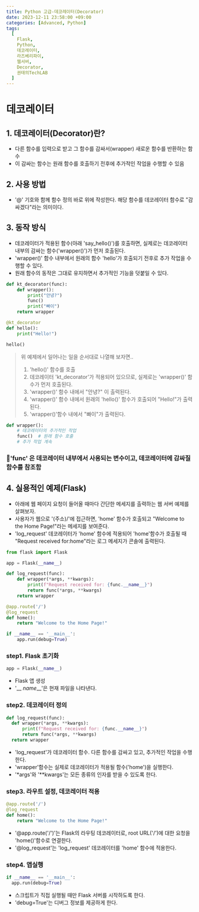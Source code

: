 ```yaml
---
title: Python 고급-데코레이터(Decorator)
date: 2023-12-11 23:58:00 +09:00
categories: [Advanced, Python]
tags:
  [
    Flask,
    Python,
    데코레이터,
    라즈베리파이,
    웹서버,
    Decorator,
    권태의TechLAB
  ]
---
```


# 데코레이터

## 1. 데코레이터(Decorator)란?
- 다른 함수를 입력으로 받고 그 함수를 감싸서(wrapper) 새로운 함수를 반환하는 함수
- 이 감싸는 함수는 원래 함수를 호출하기 전후에 추가적인 작업을 수행할 수 있음 

## 2. 사용 방법
- '@' 기호와 함께 함수 정의 바로 위에 작성한다. 해당 함수를 데코레이터 함수로 "감싸겠다"라는 의미이다.

## 3. 동작 방식
- 데코레이터가 적용된 함수(아래 'say_hello()')를 호출하면, 실제로는 데코레이터 내부의 감싸는 함수('wrapper()')가 먼저 호출된다.
- 'wrapper()' 함수 내부에서 원래의 함수 'hello'가 호출되기 전후로 추가 작업을 수행할 수 있다.
- 원래 함수의 동작은 그대로 유지하면서 추가적인 기능을 덧붙일 수 있다.

```python
def kt_decorator(func):
    def wrapper():
        print("안녕?")
        func()
        print("빠이")
    return wrapper

@kt_decorator
def hello():
    print("Hello!")

hello()
```
>위 예제에서 일어나는 일을 순서대로 나열해 보자면..
>1. 'hello()' 함수를 호출
>2. 데코레이터 'kt_decorator'가 적용되어 있으므로, 실제로는 'wrapper()' 함수가 먼저 호출된다.
>3. 'wrapper()' 함수 내에서 "안녕?" 이 출력된다.
>4. 'wrapper()' 함수 내에서 원래의 'hello()' 함수가 호출되어 "Hello!"가 출력된다.
>5. 'wrapper()'함수 내에서 "빠이"가 출력된다.



```python
def wrapper():
    # 데코레이터의 추가적인 작업
    func()  # 원래 함수 호출
    # 추가 작업 계속
```
### 🤖'func' 은 데코레이터 내부에서 사용되는 변수이고, 데코레이터에 감싸질 함수를 참조함

## 4. 실용적인 예제(Flask)
- 아래에 웹 페이지 요청이 들어올 때마다 간단한 메세지를 출력하는 웹 서버 예제를 살펴보자.
- 사용자가 웹으로 '(주소)/'에 접근하면, 'home' 함수가 호출되고 "Welcome to the Home Page!"라는 메세지를 보여준다.
- 'log_request' 데코레이터가 'home' 함수에 적용되어 'home'함수가 호출될 때 "Request received for:home"라는 로그 메세지가 콘솔에 출력된다.

```python
from flask import Flask

app = Flask(__name__)

def log_request(func):
    def wrapper(*args, **kwargs):
        print(f"Request received for: {func.__name__}")
        return func(*args, **kwargs)
    return wrapper

@app.route('/')
@log_request
def home():
    return "Welcome to the Home Page!"

if __name__ == '__main__':
    app.run(debug=True)
```

### step1. Flask 초기화
  ```python
  app = Flask(__name__)
  ```
  - Flask 앱 생성
  - '__ _name___'은 현재 파일을 나타낸다.

### step2. 데코레이터 정의
  ```python
  def log_request(func):
    def wrapper(*args, **kwargs):
        print(f"Request received for: {func.__name__}")
        return func(*args, **kwargs)
    return wrapper
  ```
  - 'log_request'가 데코레이터 함수. 다른 함수를 감싸고 있고, 추가적인 작업을 수행한다.
  - 'wrapper'함수는 실제로 데코레이터가 적용될 함수('home')을 실행한다.
  - '*args'와 '**kwargs'는 모든 종류의 인자를 받을 수 있도록 한다.

### step3. 라우트 설정, 데코레이터 적용
```python
@app.route('/')
@log_request
def home():
    return "Welcome to the Home Page!"
```
  - '@app.route('/')'는 Flask의 라우팅 데코레이터로, root URL('/')에 대한 요청을 'home()'함수로 연결한다.
  - '@log_request'는 'log_request' 데코레이터를 'home' 함수에 적용한다.

### step4. 앱실행
  ```python
  if __name__ == '__main__':
    app.run(debug=True)
```
- 스크립트가 직접 실행될 때만 Flask 서버를 시작하도록 한다.
- 'debug=True'는 디버그 정보를 제공하게 한다.
